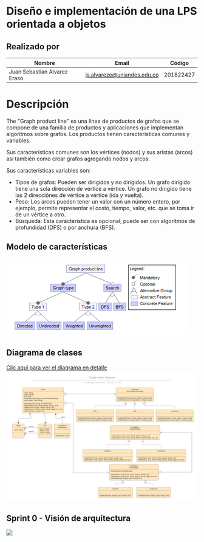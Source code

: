 # Diseño e implementación de una LPS orientada a objetos

## Realizado por

|Nombre                      |Email                      |Código   |
|----------------------------|---------------------------|---------|
|Juan Sebastian Alvarez Eraso|js.alvareze@uniandes.edu.co|201822427|

# Descripción

The "Graph product line" es una línea de productos de grafos que se compone de una familia de productos y aplicaciones que implementan algoritmos sobre grafos. Los productos tienen características comunes y variables.

Sus características comunes son los vértices (nodos) y sus aristas (arcos) así también como crear grafos agregando nodos y arcos.

Sus características variables son:
* Tipos de grafos: Pueden ser dirigidos y no dirigidos. Un grafo dirigido tiene una sola dirección de vértice a vértice. Un grafo no dirigido tiene las 2 direcciónes de vértice a vértice (ida y vuelta).
* Peso: Los arcos pueden tener un valor con un número entero, por ejemplo, permite representar el costo, tiempo, valor, etc. que se toma ir de un vértice a otro.
* Búsqueda: Esta carácterística es opcional, puede ser con algorítmos de profundidad (DFS) o por anchura (BFS).

## Modelo de características

![Image](https://github.com/MISO4204-201920/graph-lps/blob/master/images/feature-model.png)

## Diagrama de clases

[Clic aquí para ver el diagrama en detalle](https://www.lucidchart.com/invitations/accept/8c636d7d-ed46-4455-ab5f-a3506aa81ddf)
![Image](https://github.com/MISO4204-201920/graph-lps/blob/master/images/class-diagram-1.png)

## Sprint 0 - Visión de arquitectura

[![](https://imagen)](https://video)
